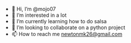 - 👋 Hi, I’m @mojo07
- 👀 I’m interested in a lot
- 🌱 I’m currently learning how to do salsa
- 💞️ I’m looking to collaborate on a python project
- 📫 How to reach me newtonmk26@gmail.com

<!---
mojo07/mojo07 is a ✨ special ✨ repository because its `README.md` (this file) appears on your GitHub profile.
You can click the Preview link to take a look at your changes.
--->
